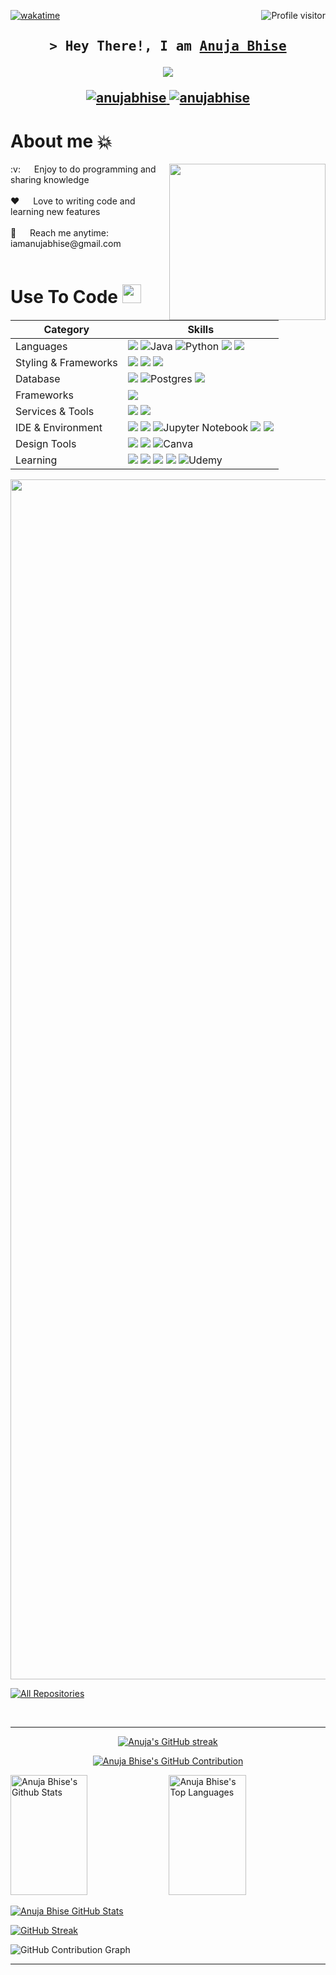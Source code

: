 [![wakatime](https://wakatime.com/badge/user/018d27d7-4d5a-4950-abb9-73038538fdb0.svg)](https://wakatime.com/@018d27d7-4d5a-4950-abb9-73038538fdb0)
<a href="https://komarev.com/ghpvc/?username=anujabhise">
  <img align="right" src="https://komarev.com/ghpvc/?username=anujabhise&label=Visitors&color=0e75b6&style=flat" alt="Profile visitor" />
</a>
<!--
<h2 align="center">
  Welcome to My World  
</h2>-->

<!-- Intro  -->
<h2 align="center">
        <samp>&gt; Hey There!, I am
                <b><a target="_blank" href="https://anujabhise.com">Anuja Bhise</a></b>
        </samp>

<p align="center">
 <a href="https://github.com/anujabhise"> 
    <img src="https://readme-typing-svg.herokuapp.com/?lines=Self%20Taught%20Programmer;Aspiring%20Front%20End%20Developer;Always%20learning%20new%20things&center=true&width=380&height=40">
</a>
</p>

<p align="center">
 <a href="https://anujabhise.com" target="blank">
  <img src="https://img.shields.io/badge/Website-DC143C?style=for-the-badge&logo=medium&logoColor=white" alt="anujabhise" />
 </a>
 <a href="https://www.linkedin.com/in/anujabhise/" target="_blank">
  <img src="https://img.shields.io/badge/LinkedIn-0077B5?style=for-the-badge&logo=linkedin&logoColor=white" alt="anujabhise"/>
 </a>


 <!-- <a href="https://dev.to/anujabhise" target="_blank">
  <img src="https://img.shields.io/badge/dev.to-0A0A0A?style=for-the-badge&logo=dev.to&logoColor=white" alt="anujabhise" />
 </a> -->

<!-- <a href="https://instagram.com/_anujabhise" target="_blank">
  <img src="https://img.shields.io/badge/Instagram-fe4164?style=for-the-badge&logo=instagram&logoColor=white" alt="anujabhise" />
 </a> 
 <a href="https://facebook.com/anujabhise.dev" target="_blank">
  <img src="https://img.shields.io/badge/Facebook-20BEFF?&style=for-the-badge&logo=facebook&logoColor=white" alt="anujabhise"  />
  </a> -->
</p>
</h2>
<!--
<p align="center"> 
  <samp>
    <a href="https://www.google.com/search?q=Al+Siam">「 Google Me 」</a>
    <br>
    「 I am a full stack web application developer from <b>Bangladesh</b> 」
    <br>
    <br>
  </samp>
</p> -->



<!-- About Section -->
 #  About me  :boom:
 <img align="right" src="https://user-images.githubusercontent.com/74038190/213760705-0d5bf320-4f43-4352-b74b-0889ae726bf7.gif" width="250">
<p>
 :v: &emsp; Enjoy to do programming and sharing knowledge <br/><br/>
 ❤️ &emsp; Love to writing code and learning new features<br/><br/>
 📧 &emsp; Reach me anytime: iamanujabhise@gmail.com<br/><br/>

</p>

# Use To Code <img src='https://user-images.githubusercontent.com/74038190/206662607-d9e7591e-bbf9-42f9-9386-29efc927bc16.gif' width="30">  

| Category        | Skills        |
|-----------------|---------------|
| Languages       | <img src="https://img.shields.io/badge/JavaScript-323330?style=for-the-badge&logo=javascript&logoColor=F7DF1E"/> ![Java](https://img.shields.io/badge/java-%23ED8B00.svg?style=for-the-badge&logo=openjdk&logoColor=white) ![Python](https://img.shields.io/badge/python-3670A0?style=for-the-badge&logo=python&logoColor=ffdd54) <!--<img src="https://img.shields.io/badge/TypeScript-007ACC?style=for-the-badge&logo=typescript&logoColor=white"/> <img src="https://img.shields.io/badge/C%2B%2B-00599C?style=for-the-badge&logo=c%2B%2B&logoColor=white"/>--> <img src="https://img.shields.io/badge/C-00599C?style=for-the-badge&logo=c&logoColor=white"/> <img src="https://img.shields.io/badge/HTML5-E34F26?style=for-the-badge&logo=html5&logoColor=white" /> |
| Styling & Frameworks | <img src="https://img.shields.io/badge/CSS3-1572B6?style=for-the-badge&logo=css3&logoColor=white" /> <img src="https://img.shields.io/badge/Tailwind_CSS-38B2AC?style=for-the-badge&logo=tailwind-css&logoColor=white"/><!-- <img src="https://img.shields.io/badge/Sass-CC6699?style=for-the-badge&logo=sass&logoColor=white" />--> <img src="https://img.shields.io/badge/Bootstrap-563D7C?style=for-the-badge&logo=bootstrap&logoColor=white" />   |
| Database | <img src="https://img.shields.io/badge/MongoDB-4EA94B?style=for-the-badge&logo=mongodb&logoColor=white"/> ![Postgres](https://img.shields.io/badge/postgres-%23316192.svg?style=for-the-badge&logo=postgresql&logoColor=white) <img src="https://img.shields.io/badge/MySQL-005C84?style=for-the-badge&logo=mysql&logoColor=white"/> |
| Frameworks| <!--<img src="https://img.shields.io/badge/next.js-000000?style=for-the-badge&logo=nextdotjs&logoColor=white"/>--> <img src="https://img.shields.io/badge/React-20232A?style=for-the-badge&logo=react&logoColor=61DAFB"/> <!--<img src="https://img.shields.io/badge/Express.js-000000?style=for-the-badge&logo=express&logoColor=white"/> <img src="https://img.shields.io/badge/Node.js-339933?style=for-the-badge&logo=nodedotjs&logoColor=white"/> <img src="https://img.shields.io/badge/jQuery-0769AD?style=for-the-badge&logo=jquery&logoColor=white"/> -->|
| Services & Tools|  <a href="https://github.com/anujabhise"><img src="https://img.shields.io/badge/GitHub-000000?style=for-the-badge&logo=github&logoColor=white"/></a> <img src="https://img.shields.io/badge/GIT-E44C30?style=for-the-badge&logo=git&logoColor=white"/>|
| IDE & Environment | <img src="https://img.shields.io/badge/VSCode-0078D4?style=for-the-badge&logo=visual%20studio%20code&logoColor=white" /> <img src="https://img.shields.io/badge/replit-F26207?style=for-the-badge&logo=replit&logoColor=white" /> ![Jupyter Notebook](https://img.shields.io/badge/jupyter-%23FA0F00.svg?style=for-the-badge&logo=jupyter&logoColor=white) <img src="https://img.shields.io/badge/Pycharm-000000?style=for-the-badge&logo=Pycharm&logoColor=white" />  <img src="https://img.shields.io/badge/Google_chrome-4285F4?style=for-the-badge&logo=Google-chrome&logoColor=white" />  |
| Design Tools    |  <img src="https://img.shields.io/badge/Adobe%20Illustrator-FF9A00?style=for-the-badge&logo=adobe%20illustrator&logoColor=white"/> <img src="https://img.shields.io/badge/Figma-F24E1E?style=for-the-badge&logo=figma&logoColor=white"/>  ![Canva](https://img.shields.io/badge/Canva-%2300C4CC.svg?style=for-the-badge&logo=Canva&logoColor=white)|
| Learning | <a href="https://www.coursera.org/user/69e4ae79233b116200019fb3f9111083"><img src="https://img.shields.io/badge/Coursera-0056D2?style=for-the-badge&logo=Coursera&logoColor=white" /></a> <img src="https://img.shields.io/badge/scrimba-2B283A?style=for-the-badge&logo=scrimba&logoColor=white" /> <img src="https://img.shields.io/badge/freecodecamp-27273D?style=for-the-badge&logo=freecodecamp&logoColor=white" />  <img src="https://img.shields.io/badge/Udacity-02B3E4?style=for-the-badge&logo=udacity&logoColor=white" /> ![Udemy](https://img.shields.io/badge/Udemy-A435F0?style=for-the-badge&logo=Udemy&logoColor=white)|
  
<img src="https://www.animatedimages.org/data/media/562/animated-line-image-0184.gif" width="1920" />
<!--
## Top Pins -
[![Recipe-App2](https://github-readme-stats.vercel.app/api/pin/?username=anujabhise&repo=itasks&border_color=7F3FBF&bg_color=0D1117&title_color=C9D1D9&text_color=8B949E&icon_color=7F3FBF)]
(https://github.com/AnujaBhise/Recipe-App2)
[![urFolio](https://github-readme-stats.vercel.app/api/pin/?username=anujabhise&repo=urfolio&border_color=7F3FBF&bg_color=0D1117&title_color=C9D1D9&text_color=8B949E&icon_color=7F3FBF)](https://github.com/anujabhise/urfolio)
[![Web Projects](https://github-readme-stats.vercel.app/api/pin/?username=anujabhise&repo=web-projects&border_color=7F3FBF&bg_color=0D1117&title_color=C9D1D9&text_color=8B949E&icon_color=7F3FBF)](https://github.com/anujabhise/web-projects)
[![Anuja Bhise Readme](https://github-readme-stats.vercel.app/api/pin/?username=anujabhise&repo=anujabhise&border_color=7F3FBF&bg_color=0D1117&title_color=C9D1D9&text_color=8B949E&icon_color=7F3FBF)](https://github.com/anujabhise/anujabhise) -->

<p align="left">
  <a href="https://github.com/anujabhise?tab=repositories" target="_blank"><img alt="All Repositories" title="All Repositories" src="https://img.shields.io/badge/-All%20Repos-2962FF?style=for-the-badge&logo=koding&logoColor=white"/></a>
</p>

<br/>
<hr/>

<p align="center">
  <a href="https://github.com/anujabhise">
    <img src="https://github-readme-streak-stats.herokuapp.com/?user=anujabhise&theme=radical&border=7F3FBF&background=0D1117" alt="Anuja's GitHub streak"/>
  </a>
</p>

<p align="center">
  <a href="https://github.com/anujabhise">
    <img src="https://github-profile-summary-cards.vercel.app/api/cards/profile-details?username=anujabhise&theme=radical" alt="Anuja Bhise's GitHub Contribution"/>
  </a>
</p>

<a> 
    <a href="https://github.com/anujabhise"><img alt="Anuja Bhise's Github Stats" src="https://denvercoder1-github-readme-stats.vercel.app/api?username=anujabhise&show_icons=true&count_private=true&theme=react&border_color=7F3FBF&bg_color=0D1117&title_color=F85D7F&icon_color=F8D866" height="192px" width="49.5%"/></a>
  <a href="https://github.com/anujabhise"><img alt="Anuja Bhise's Top Languages" src="https://denvercoder1-github-readme-stats.vercel.app/api/top-langs/?username=anujabhise&langs_count=8&layout=compact&theme=react&border_color=7F3FBF&bg_color=0D1117&title_color=F85D7F&icon_color=F8D866" height="192px" width="49.5%"/></a>
  <br/>
</a>




[![Anuja Bhise GitHub Stats](https://github-readme-stats.vercel.app/api?username=AnujaBhise&show_icons=true&theme=tokyonight)](https://github.com/AnujaBhise)

[![GitHub Streak](https://github-readme-streak-stats.herokuapp.com/?user=AnujaBhise&theme=tokyonight)](https://github.com/AnujaBhise)

![GitHub Contribution Graph](https://activity-graph.herokuapp.com/graph?username=AnujaBhise&theme=dark&area=true&hide_border=true)






<hr>



